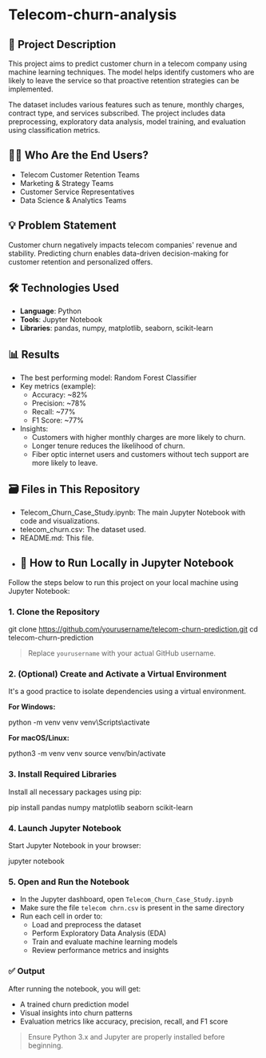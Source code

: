 # Telecom-churn-analysis
## 📌 Project Description

This project aims to predict customer churn in a telecom company using machine learning techniques. The model helps identify customers who are likely to leave the service so that proactive retention strategies can be implemented.

The dataset includes various features such as tenure, monthly charges, contract type, and services subscribed. The project includes data preprocessing, exploratory data analysis, model training, and evaluation using classification metrics.

## 🧑‍💻 Who Are the End Users?

- Telecom Customer Retention Teams
- Marketing & Strategy Teams
- Customer Service Representatives
- Data Science & Analytics Teams

## 💡 Problem Statement

Customer churn negatively impacts telecom companies' revenue and stability. Predicting churn enables data-driven decision-making for customer retention and personalized offers.

## 🛠️ Technologies Used

- **Language**: Python
- **Tools**: Jupyter Notebook
- **Libraries**: pandas, numpy, matplotlib, seaborn, scikit-learn

## 📊 Results

- The best performing model: Random Forest Classifier
- Key metrics (example):
  - Accuracy: ~82%
  - Precision: ~78%
  - Recall: ~77%
  - F1 Score: ~77%
- Insights:
  - Customers with higher monthly charges are more likely to churn.
  - Longer tenure reduces the likelihood of churn.
  - Fiber optic internet users and customers without tech support are more likely to leave.

## 🗃️ Files in This Repository

- Telecom_Churn_Case_Study.ipynb: The main Jupyter Notebook with code and visualizations.
- telecom_churn.csv: The dataset used.
- README.md: This file.
- ## 🚀 How to Run Locally in Jupyter Notebook

Follow the steps below to run this project on your local machine using Jupyter Notebook:

### 1. Clone the Repository


git clone https://github.com/yourusername/telecom-churn-prediction.git
cd telecom-churn-prediction


> Replace `yourusername` with your actual GitHub username.

### 2. (Optional) Create and Activate a Virtual Environment

It's a good practice to isolate dependencies using a virtual environment.

**For Windows:**


python -m venv venv
venv\Scripts\activate


**For macOS/Linux:**


python3 -m venv venv
source venv/bin/activate


### 3. Install Required Libraries

Install all necessary packages using pip:


pip install pandas numpy matplotlib seaborn scikit-learn


### 4. Launch Jupyter Notebook

Start Jupyter Notebook in your browser:


jupyter notebook


### 5. Open and Run the Notebook

- In the Jupyter dashboard, open `Telecom_Churn_Case_Study.ipynb`
- Make sure the file `telecom chrn.csv` is present in the same directory
- Run each cell in order to:
  - Load and preprocess the dataset
  - Perform Exploratory Data Analysis (EDA)
  - Train and evaluate machine learning models
  - Review performance metrics and insights

### ✅ Output

After running the notebook, you will get:
- A trained churn prediction model
- Visual insights into churn patterns
- Evaluation metrics like accuracy, precision, recall, and F1 score

> Ensure Python 3.x and Jupyter are properly installed before beginning.
